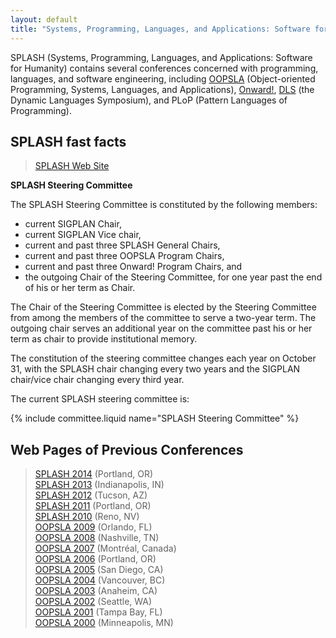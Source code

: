 ```yaml
---
layout: default
title: "Systems, Programming, Languages, and Applications: Software for Humanity (SPLASH)"
---
```

SPLASH (Systems, Programming, Languages, and Applications: Software for Humanity) contains several conferences concerned with programming, languages, and software engineering, including [OOPSLA](OOPSLA/)  (Object-oriented Programming, Systems, Languages, and Applications), [Onward!](Onward), [DLS](DLS) (the Dynamic Languages Symposium), and PLoP (Pattern Languages of Programming).

SPLASH fast facts
-----------------

> [SPLASH Web Site](http://splashcon.org/)  

**SPLASH Steering Committee**

The SPLASH Steering Committee is constituted by the following
members:

-   current SIGPLAN Chair,
-   current SIGPLAN Vice chair,
-   current and past three SPLASH General Chairs,
-   current and past three OOPSLA Program Chairs, 
-   current and past three Onward! Program Chairs, and
-   the outgoing Chair of the Steering Committee, for one year past the end of his or her term as Chair.

The Chair of the Steering Committee is elected by the Steering Committee from among the members of the committee to serve a two-year term.  The outgoing chair serves an additional year on the committee past his or her term as chair to provide institutional memory.  

The constitution of the steering committee changes each year on
October 31, with the SPLASH chair changing every two years and the SIGPLAN
chair/vice chair changing every third year. 

The current SPLASH steering committee is:

{% include committee.liquid name="SPLASH Steering Committee" %}


Web Pages of Previous Conferences
---------------------------------
> [SPLASH 2014](http://2014.splashcon.org/)  (Portland, OR)  
> [SPLASH 2013](http://splashcon.org/2013/)  (Indianapolis, IN)  
> [SPLASH 2012](http://splashcon.org/2012/)  (Tucson, AZ)  
> [SPLASH 2011](http://splashcon.org/2011/)  (Portland, OR)  
> [SPLASH 2010](http://splashcon.org/2010/) (Reno, NV)  
> [OOPSLA 2009](http://www.oopsla.org/oopsla2009/) (Orlando, FL)  
> [OOPSLA 2008](http://www.oopsla.org/oopsla2008/) (Nashville, TN)  
> [OOPSLA 2007](http://www.oopsla.org/oopsla2007/) (Montr&#233;al, Canada)  
> [OOPSLA 2006](http://www.oopsla.org/2006/) (Portland, OR)  
> [OOPSLA 2005](http://www.oopsla.org/2005/) (San Diego, CA)  
> [OOPSLA 2004](http://www.oopsla.org/2004/) (Vancouver, BC)  
> [OOPSLA 2003](http://www.oopsla.org/oopsla2003/files/) (Anaheim, CA)  
> [OOPSLA 2002](http://oopsla.acm.org/oopsla2002/) (Seattle, WA)  
> [OOPSLA 2001](http://oopsla.acm.org/oopsla2001/) (Tampa Bay, FL)  
> [OOPSLA 2000](http://oopsla.acm.org/oopsla2k/) (Minneapolis, MN)   


